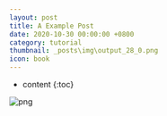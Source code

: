 ```yaml
---
layout: post
title: A Example Post
date: 2020-10-30 00:00:00 +0800
category: tutorial
thumbnail: _posts\img\output_28_0.png
icon: book
---
```


* content
{:toc}


![png](\myPage\style\image\Dirac.png)
















